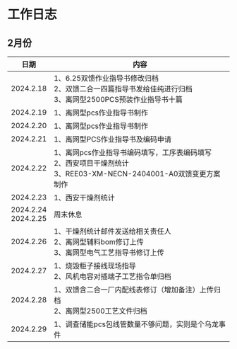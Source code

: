 # 工作日志

## 2月份

| 日期                     | 内容                                                         |
| ------------------------ | ------------------------------------------------------------ |
| 2024.2.18                | 1、6.25双馈作业指导书修改归档<br />2、双馈二合一四篇指导书发给佳纯进行归档<br />3、离网型2500PCS预装作业指导书十篇 |
| 2024.2.19                | 1、离网型pcs作业指导书制作                                   |
| 2024.2.20                | 1、离网型pcs作业指导书制作                                   |
| 2024.2.21                | 1、离网型PCS作业指导书及编码申请                             |
| 2024.2.22                | 1、离网pcs作业指导书编码填写，工序表编码填写<br />2、西安项目干燥剂统计<br />3、REE03-XM-NECN-2404001-A0双馈变更方案制作 |
| 2024.2.23                | 1、西安干燥剂统计                                            |
| 2024.2.24<br />2024.2.25 | 周末休息                                                     |
| 2024.2.26                | 1、干燥剂统计邮件发送给相关责任人<br />2、离网型辅料bom修订上传<br />3、离网型电气工艺指导书修订上传 |
| 2024.2.27                | 1、烧毁柜子接线现场指导<br />2、风机电容对插端子工艺指令单归档 |
| 2024.2.28                | 1、双馈含二合一厂内配线表修订（增加备注）上传归档<br />2、离网型2500工艺文件归档 |
|2024.2.29|1、调查储能pcs包线管数量不够问题，实则是个乌龙事件|


